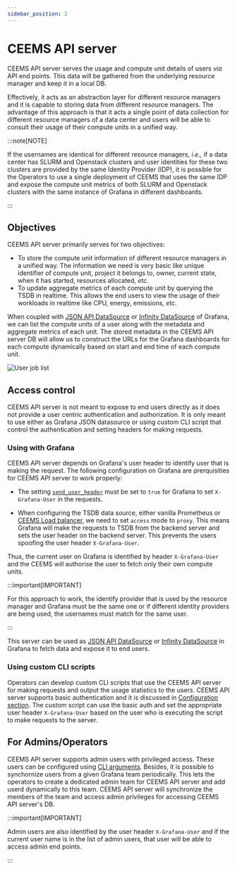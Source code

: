 ```yaml
---
sidebar_position: 2
---
```


# CEEMS API server

CEEMS API server serves the usage and compute unit details of users _via_ API end points. 
This data will be gathered from the underlying resource manager and 
keep it in a local DB. 

Effectively, it acts as an abstraction layer for different 
resource managers and it is capable to storing data from different resource managers. 
The advantage of this approach is that it acts a single point of data collection for 
different resource managers of a data center and users will be able to consult their 
usage of their compute units in a unified way.

:::note[NOTE]

If the usernames are identical for different resource managers, _i.e.,_ if a data center 
has SLURM and Openstack clusters and user identities for these two clusters are provided 
by the same Identity Provider (IDP), it is possible for the Operators to use a 
single deployment of CEEMS that uses the same IDP and expose the compute unit metrics 
of both SLURM and Openstack clusters with the same instance of Grafana in different dashboards.

:::

## Objectives

CEEMS API server primarily serves for two objectives:

- To store the compute unit information of different resource managers in a unified way.
The information we need is very basic like unique identifier of compute unit, project it
belongs to, owner, current state, when it has started, resources allocated, _etc_.
- To update aggregate metrics of each compute unit by querying the TSDB in realtime. 
This allows the end users to view the usage of their workloads in realtime like CPU, 
energy, emissions, _etc_.

When coupled with 
[JSON API DataSource](https://grafana.github.io/grafana-json-datasource/installation/) or 
[Infinity DataSource](https://grafana.com/grafana/plugins/yesoreyeram-infinity-datasource/)
of Grafana, we can list the compute units of a user 
along with the metadata and aggregate metrics of each unit. The stored metadata in the 
CEEMS API server DB will allow us to construct the URLs for the Grafana dashboards for 
each compute dynamically based on start and end time of each compute unit.

![User job list](/img/dashboards/job_list_user.png)

## Access control

CEEMS API server is not meant to expose to end users directly as it does not provide
a user centric authentication and authorization. It is only meant to use either as 
Grafana JSON datasource or using custom CLI script that control the authentication 
and setting headers for making requests.

### Using with Grafana

CEEMS API server depends on Grafana's user header to identify user that is making the 
request. The following configuration on Grafana are prerquisities for CEEMS API server 
to work properly:

- The setting [`send_user_header`](https://grafana.com/docs/grafana/latest/setup-grafana/configure-grafana/#send_user_header) 
must be set to `true` for Grafana to set `X-Grafana-User` in the requests. 

- When configuring the TSDB data source, either vanilla Prometheus or 
[CEEMS Load balancer](./ceems-lb.md), we need to set `access` mode to `proxy`. This means
Grafana will make the requests to TSDB from the backend server and sets the user header 
on the backend server. This prevents the users spoofing the user header `X-Grafana-User`.

Thus, the current user on Grafana is identified by header `X-Grafana-User` and the CEEMS 
will authorise the user to fetch only their own compute units. 

:::important[IMPORTANT]

For this approach to work, the identify provider that is used by the resource manager 
and Grafana must be the same one or if different identity providers are being used, 
the usernames must match for the same user.

:::

This server can be used as 
[JSON API DataSource](https://grafana.github.io/grafana-json-datasource/installation/) or 
[Infinity DataSource](https://grafana.com/grafana/plugins/yesoreyeram-infinity-datasource/)
in Grafana to fetch data and expose it to end users. 

### Using custom CLI scripts

Operators can develop custom CLI scripts that use the CEEMS API server for making requests 
and output the usage statistics to the users. CEEMS API server supports basic authentication 
and it is discussed in [Configuration section](../configuration/basic-auth.md). The custom 
script can use the basic auth and set the appropriate user header `X-Grafana-User` based 
on the user who is executing the script to make requests to the server. 

## For Admins/Operators

CEEMS API server supports admin users with privileged access. These users can 
be configured using [CLI arguments](../usage/ceems-api-server.md). Besides, it is 
possible to synchornize users from a given Grafana team periodically. This lets the 
operators to create a dedicated admin team for CEEMS API server and add userd dynamically 
to this team. CEEMS API server will synchronize the members of the team and access 
admin privileges for accessing CEEMS API server's DB.

:::important[IMPORTANT]

Admin users are also identified by the user header `X-Grafana-User` and if the current 
user name is in the list of admin users, that user will be able to access admin 
end points.

:::
